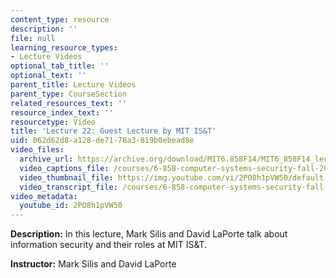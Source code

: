 ```yaml
---
content_type: resource
description: ''
file: null
learning_resource_types:
- Lecture Videos
optional_tab_title: ''
optional_text: ''
parent_title: Lecture Videos
parent_type: CourseSection
related_resources_text: ''
resource_index_text: ''
resourcetype: Video
title: 'Lecture 22: Guest Lecture by MIT IS&T'
uid: 062d62d8-a128-de71-78a3-819b0ebead8e
video_files:
  archive_url: https://archive.org/download/MIT6.858F14/MIT6_858F14_lec22_300k.mp4
  video_captions_file: /courses/6-858-computer-systems-security-fall-2014/d1eb0c318b8b545da4aea6720d3992e6_2PO8h1pVW50.vtt
  video_thumbnail_file: https://img.youtube.com/vi/2PO8h1pVW50/default.jpg
  video_transcript_file: /courses/6-858-computer-systems-security-fall-2014/816024ef2b7921f77f048e142f26f2a1_2PO8h1pVW50.pdf
video_metadata:
  youtube_id: 2PO8h1pVW50
---
```


**Description:** In this lecture, Mark Silis and David LaPorte talk about information security and their roles at MIT IS&T.

**Instructor:** Mark Silis and David LaPorte